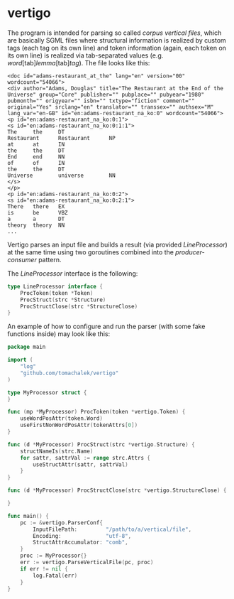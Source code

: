 # vertigo

The program is intended for parsing so called *corpus vertical files*, which are basically SGML files where structural information is realized by custom tags (each tag on its own line) and token information (again, each token on its own line) is realized via tab-separated values (e.g. *word*[tab]*lemma*[tab]*tag*). The file looks like this:

```
<doc id="adams-restaurant_at_the" lang="en" version="00" wordcount="54066">
<div author="Adams, Douglas" title="The Restaurant at the End of the Universe" group="Core" publisher="" pubplace="" pubyear="1980" pubmonth="" origyear="" isbn="" txtype="fiction" comment="" original="Yes" srclang="en" translator="" transsex="" authsex="M" lang_var="en-GB" id="en:adams-restaurant_na_ko:0" wordcount="54066">
<p id="en:adams-restaurant_na_ko:0:1">
<s id="en:adams-restaurant_na_ko:0:1:1">
The     the     DT
Restaurant      Restaurant      NP
at      at      IN
the     the     DT
End     end     NN
of      of      IN
the     the     DT
Universe        universe        NN
</s>
</p>
<p id="en:adams-restaurant_na_ko:0:2">
<s id="en:adams-restaurant_na_ko:0:2:1">
There   there   EX
is      be      VBZ
a       a       DT
theory  theory  NN
...
```

Vertigo parses an input file and builds a result (via provided *LineProcessor*) at the same time
using two goroutines combined into the *producer-consumer* pattern.

The *LineProcessor* interface is the following:

```go
type LineProcessor interface {
	ProcToken(token *Token)
	ProcStruct(strc *Structure)
	ProcStructClose(strc *StructureClose)
}
```

An example of how to configure and run the parser (with some fake functions inside)
may look like this:

```go
package main

import (
	"log"
	"github.com/tomachalek/vertigo"
)

type MyProcessor struct {
}

func (mp *MyProcessor) ProcToken(token *vertigo.Token) {
	useWordPosAttr(token.Word)
	useFirstNonWordPosAttr(tokenAttrs[0])
}

func (d *MyProcessor) ProcStruct(strc *vertigo.Structure) {
	structNameIs(strc.Name)
	for sattr, sattrVal := range strc.Attrs {
		useStructAttr(sattr, sattrVal)
	}
}

func (d *MyProcessor) ProcStructClose(strc *vertigo.StructureClose) {

}

func main() {
	pc := &vertigo.ParserConf{
		InputFilePath:         "/path/to/a/vertical/file",
		Encoding:              "utf-8",
		StructAttrAccumulator: "comb",
	}
	proc := MyProcessor{}
	err := vertigo.ParseVerticalFile(pc, proc)
	if err != nil {
		log.Fatal(err)
	}
}
```